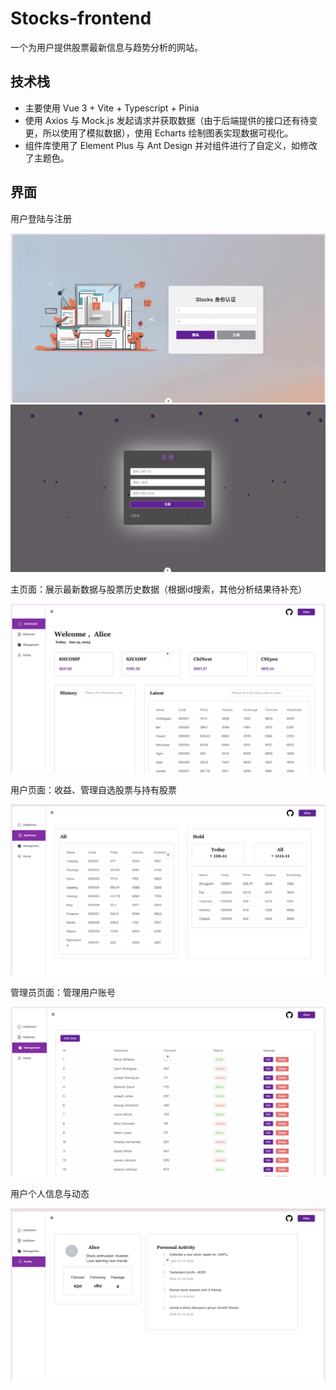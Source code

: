 # Stocks-frontend

一个为用户提供股票最新信息与趋势分析的网站。

## 技术栈

- 主要使用  Vue 3 + Vite + Typescript + Pinia
- 使用 Axios 与 Mock.js 发起请求并获取数据（由于后端提供的接口还有待变更，所以使用了模拟数据），使用 Echarts 绘制图表实现数据可视化。
- 组件库使用了 Element Plus 与 Ant Design 并对组件进行了自定义，如修改了主题色。

## 界面

用户登陆与注册

<img src="/README/login.png">
<img src="/README/register.png">

主页面：展示最新数据与股票历史数据（根据id搜索，其他分析结果待补充）

<img src="/README/dashboard.png">

用户页面：收益、管理自选股票与持有股票

<img src="/README/mystocks.png">

管理员页面：管理用户账号

<img src="/README/management.png">

用户个人信息与动态

<img src="/README/profile.png">

